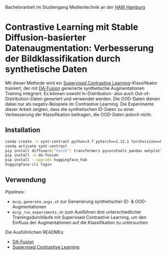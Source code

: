 Bachelorarbeit im Studiengang Medientechnik an der [HAW Hamburg](https://www.haw-hamburg.de/)
# Contrastive Learning mit Stable Diffusion-basierter Datenaugmentation: Verbesserung der Bildklassifikation durch synthetische Daten

Mit dieser Methode wird ein [Supervised Contrastive Learning](https://arxiv.org/abs/2004.11362)-Klassifikator trainiert, der mit [DA-Fusion](https://arxiv.org/abs/2302.07944) generierte synthetische Augmentationen Training integriert. Es können sowohl In-Distribution- also auch Out-of-Distribution-Daten generiert und verwendet werden. Die OOD-Daten dienen dabei nur als negativ-Beispiele im Contrastive Learning. Die Experimente dieser Arbeit zeigten, dass die synthetischen ID-Daten zu einer Verbesserung der Klassifikation beitragen, die OOD-Daten jedoch nicht.

## Installation

```bash
conda create -n synt-contrast python=3.7 pytorch==1.12.1 torchvision==0.13.1 cudatoolkit=11.6 -c nvidia -c pytorch -c conda-forge
conda activate synt-contrast
pip install diffusers["torch"] transformers pycocotools pandas matplotlib seaborn scipy
pip install -e da-fusion
pip install --upgrade huggingface_hub
huggingface-cli login
```

## Verwendung

Pipelines:

- `mvip_generate.augs.sh` zur Generierung synthetischer ID- & OOD-Augmentationen
- `mvip_run_experiments.sh` zum Ausführen drei unterschiedlicher Trainingsdurchläufe mit Supervised Contrastive Learning, um den Einfluss der Augmentationen auf die Klassifikation zu untersuchen

Die Ausführlichen READMEs:

- [DA-Fusion](da-fusion/README.md)
- [Supervised Contrastive Learning](sup-contrast/README.md)